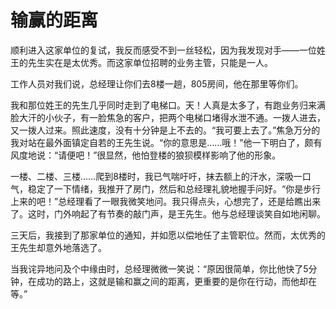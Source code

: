 # 输赢的距离

顺利进入这家单位的复试，我反而感受不到一丝轻松，因为我发现对手——一位姓王的先生实在是太优秀。而这家单位招聘的业务主管，只能是一人。 

工作人员对我们说，总经理让你们去8楼一趟，805房间，他在那里等你们。 

我和那位姓王的先生几乎同时走到了电梯口。天！人真是太多了，有跑业务归来满脸大汗的小伙子，有一脸焦急的客户，把两个电梯口堵得水泄不通。一拨人进去，又一拨人过来。照此速度，没有十分钟是上不去的。“我可要上去了。”焦急万分的我对站在最外面镇定自若的王先生说。“你的意思是……哦！”他一下明白了，颇有风度地说：“请便吧！”很显然，他怕登楼的狼狈模样影响了他的形象。 

一楼、二楼、三楼……爬到8楼时，我已气喘吁吁，抹去额上的汗水，深吸一口气，稳定了一下情绪，我推开了房门，然后和总经理礼貌地握手问好。“你是步行上来的吧！”总经理看了一眼我微笑地问。我只得点头，心想完了，还是给瞧出来了。这时，门外响起了有节奏的敲门声，是王先生。他与总经理谈笑自如地闲聊。 

三天后，我接到了那家单位的通知，并如愿以偿地任了主管职位。然而，太优秀的王先生却意外地落选了。 

当我诧异地问及个中缘由时，总经理微微一笑说：“原因很简单，你比他快了5分钟，在成功的路上，这就是输和赢之间的距离，更重要的是你在行动，而他却在等。”
 